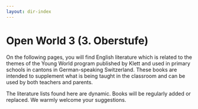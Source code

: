 ```yaml
---
layout: dir-index
---
```


# Open World 3 (3. Oberstufe)

On the following pages, you will find English literature which is related to the themes of the Young World program published by Klett and used in primary schools in cantons in German-speaking Switzerland.  These books are intended to supplement what is being taught in the classroom and can be used by both teachers and parents. 

The literature lists found here are dynamic.  Books will be regularly added or replaced.  We warmly welcome your suggestions.  

<!--stackedit_data:
eyJoaXN0b3J5IjpbLTEzNjU2MzM2OTgsLTE0MTY1NTUzNDUsMT
E4MTIzMTk1NywxMjA0NDYwOTA3LDE4MzcyNTU1NjhdfQ==
-->